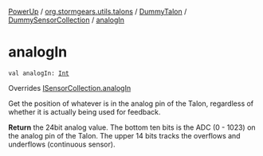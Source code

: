 [PowerUp](../../../index.md) / [org.stormgears.utils.talons](../../index.md) / [DummyTalon](../index.md) / [DummySensorCollection](index.md) / [analogIn](./analog-in.md)

# analogIn

`val analogIn: `[`Int`](https://kotlinlang.org/api/latest/jvm/stdlib/kotlin/-int/index.html)

Overrides [ISensorCollection.analogIn](../../-i-sensor-collection/analog-in.md)

Get the position of whatever is in the analog pin of the Talon, regardless of
whether it is actually being used for feedback.

**Return**
the 24bit analog value.  The bottom ten bits is the ADC (0 - 1023)
on the analog pin of the Talon. The upper 14 bits tracks the overflows and underflows
(continuous sensor).

